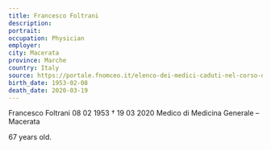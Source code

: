 ```yaml
---
title: Francesco Foltrani
description: 
portrait: 
occupation: Physician
employer: 
city: Macerata
province: Marche
country: Italy 
source: https://portale.fnomceo.it/elenco-dei-medici-caduti-nel-corso-dellepidemia-di-covid-19/
birth_date: 1953-02-08
death_date: 2020-03-19
---
```


Francesco Foltrani 08 02 1953 † 19 03 2020
Medico di Medicina Generale  – Macerata

67 years old.